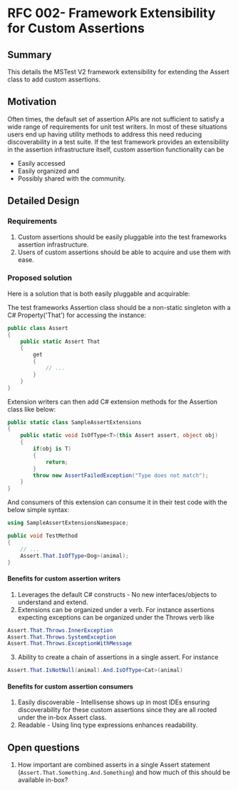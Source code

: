 # RFC 002- Framework Extensibility for Custom Assertions

## Summary
This details the MSTest V2 framework extensibility for extending the Assert class to add custom assertions.  

## Motivation
Often times, the default set of assertion APIs are not sufficient to satisfy a wide range of requirements for unit test writers. In most of these situations users end up having utility methods to address this need reducing discoverability in a test suite. If the test framework provides an extensibility in the assertion infrastructure itself, custom assertion functionality can be 
* Easily accessed
* Easily organized and 
* Possibly shared with the community.

## Detailed Design

### Requirements
1. Custom assertions should be easily pluggable into the test frameworks assertion infrastructure.
2. Users of custom assertions should be able to acquire and use them with ease.

### Proposed solution
Here is a solution that is both easily pluggable and acquirable:

The test frameworks Assertion class should be a non-static singleton with a C# Property('That') for accessing the instance:
```csharp
public class Assert
{
    public static Assert That
    {
        get
        {
            // ...
        }
    }
}
 ```

Extension writers can then add C# extension methods for the Assertion class like below:
```csharp
public static class SampleAssertExtensions
{
    public static void IsOfType<T>(this Assert assert, object obj)
    {
        if(obj is T)
        {
            return;
        }
        throw new AssertFailedException("Type does not match");
    }
}
```

And consumers of this extension can consume it in their test code with the below simple syntax:
```csharp
using SampleAssertExtensionsNamespace;

public void TestMethod
{
    // ...
    Assert.That.IsOfType<Dog>(animal);
}
```

#### Benefits for custom assertion writers
1. Leverages the default C# constructs - No new interfaces/objects to understand and extend.
2. Extensions can be organized under a verb. For instance assertions expecting exceptions can be organized under the Throws verb like
```csharp
Assert.That.Throws.InnerException
Assert.That.Throws.SystemException
Assert.That.Throws.ExceptionWithMessage
```
3. Ability to create a chain of assertions in a single assert. For instance 
```csharp
Assert.That.IsNotNull(animal).And.IsOfType<Cat>(animal)
```

#### Benefits for custom assertion consumers
1. Easily discoverable - Intellisense shows up in most IDEs ensuring discoverability for these custom assertions since they are all rooted under the in-box Assert class.
2. Readable - Using linq type expressions enhances readability.

## Open questions
1. How important are combined asserts in a single Assert statement (`Assert.That.Something.And.Something`) and how much of this should be available in-box?
